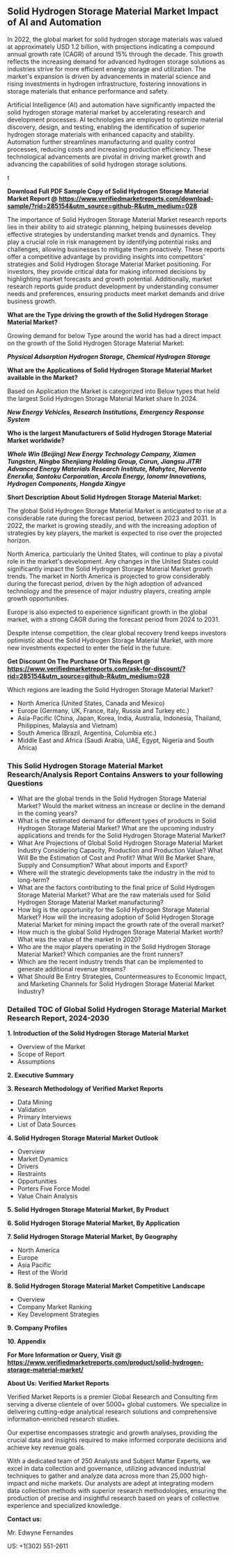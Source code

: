 <h2>Solid Hydrogen Storage Material Market Impact of AI and Automation</h2><p>In 2022, the global market for solid hydrogen storage materials was valued at approximately USD 1.2 billion, with projections indicating a compound annual growth rate (CAGR) of around 15% through the decade. This growth reflects the increasing demand for advanced hydrogen storage solutions as industries strive for more efficient energy storage and utilization. The market's expansion is driven by advancements in material science and rising investments in hydrogen infrastructure, fostering innovations in storage materials that enhance performance and safety.</p><p>Artificial Intelligence (AI) and automation have significantly impacted the solid hydrogen storage material market by accelerating research and development processes. AI technologies are employed to optimize material discovery, design, and testing, enabling the identification of superior hydrogen storage materials with enhanced capacity and stability. Automation further streamlines manufacturing and quality control processes, reducing costs and increasing production efficiency. These technological advancements are pivotal in driving market growth and advancing the capabilities of solid hydrogen storage solutions.</p>t</p><p id="" class=""><strong>Download Full PDF Sample Copy of Solid Hydrogen Storage Material Market Report @ <a href="https://www.verifiedmarketreports.com/download-sample/?rid=285154&utm_source=github-R&utm_medium=028" target="_blank">https://www.verifiedmarketreports.com/download-sample/?rid=285154&utm_source=github-R&utm_medium=028</a></strong></p><p>The importance of&nbsp;Solid Hydrogen Storage Material Market research reports lies in their ability to aid strategic planning, helping businesses develop effective strategies by understanding market trends and dynamics. They play a crucial role in risk management by identifying potential risks and challenges, allowing businesses to mitigate them proactively. These reports offer a competitive advantage by providing insights into competitors' strategies and Solid Hydrogen Storage Material Market positioning. For investors, they provide critical data for making informed decisions by highlighting market forecasts and growth potential. Additionally, market research reports guide product development by understanding consumer needs and preferences, ensuring products meet market demands and drive business growth.</p><p><strong>What are the&nbsp;Type driving the growth of the Solid Hydrogen Storage Material Market?</strong></p><p id="" class="">Growing demand for below Type around the world has had a direct impact on the growth of the Solid Hydrogen Storage Material Market:</p><em><strong>Physical Adsorption Hydrogen Storage, Chemical Hydrogen Storage</strong></em></p><strong>What are the&nbsp;Applications&nbsp;of Solid Hydrogen Storage Material Market available in the Market?</strong></p><p id="" class="">Based on Application the Market is categorized into Below types that held the largest Solid Hydrogen Storage Material Market share In 2024.</p><em><strong>New Energy Vehicles, Research Institutions, Emergency Response System</strong></em></p><strong>Who is the largest Manufacturers of Solid Hydrogen Storage Material Market worldwide?</strong></p><p><em><strong>Whole Win (Beijing) New Energy Technology Company, Xiamen Tungsten, Ningbo Shenjiang Holding Group, Corun, Jiangsu JITRI Advanced Energy Materials Research Institute, Mahytec, Norvento EnerxÃ­a, Santoku Corporation, Arcola Energy, Ionomr Innovations, Hydrogen Components, Hongda Xingye</strong></em></p><p id="" class=""><strong>Short Description About Solid Hydrogen Storage Material Market:</strong></p><p>The global Solid Hydrogen Storage Material Market is anticipated to rise at a considerable rate during the forecast period, between 2023 and 2031. In 2022, the market is growing steadily, and with the increasing adoption of strategies by key players, the market is expected to rise over the projected horizon.</p><p>North America, particularly the United States, will continue to play a pivotal role in the market's development. Any changes in the United States could significantly impact the Solid Hydrogen Storage Material Market growth trends. The market in North America is projected to grow considerably during the forecast period, driven by the high adoption of advanced technology and the presence of major industry players, creating ample growth opportunities.</p><p>Europe is also expected to experience significant growth in the global market, with a strong CAGR during the forecast period from 2024 to 2031.</p><p>Despite intense competition, the clear global recovery trend keeps investors optimistic about the Solid Hydrogen Storage Material Market, with more new investments expected to enter the field in the future.</p><p id="" class=""><strong>Get Discount On The Purchase Of This Report @ <a href="https://www.verifiedmarketreports.com/ask-for-discount/?rid=285154&utm_source=github-R&utm_medium=028" target="_blank">https://www.verifiedmarketreports.com/ask-for-discount/?rid=285154&utm_source=github-R&utm_medium=028</a></strong></p>Which regions are leading the Solid Hydrogen Storage Material Market?</p><ul><li>North America (United States, Canada and Mexico)</li><li>Europe (Germany, UK, France, Italy, Russia and Turkey etc.)</li><li>Asia-Pacific (China, Japan, Korea, India, Australia, Indonesia, Thailand, Philippines, Malaysia and Vietnam)</li><li>South America (Brazil, Argentina, Columbia etc.)</li><li>Middle East and Africa (Saudi Arabia, UAE, Egypt, Nigeria and South Africa)</li></ul><h3 id="" class="">This Solid Hydrogen Storage Material Market Research/Analysis Report Contains Answers to your following Questions</h3><ul><li>What are the global trends in the Solid Hydrogen Storage Material Market? Would the market witness an increase or decline in the demand in the coming years?</li><li>What is the estimated demand for different types of products in Solid Hydrogen Storage Material Market? What are the upcoming industry applications and trends for the Solid Hydrogen Storage Material Market?</li><li>What Are Projections of Global Solid Hydrogen Storage Material Market Industry Considering Capacity, Production and Production Value? What Will Be the Estimation of Cost and Profit? What Will Be Market Share, Supply and Consumption? What about imports and Export?</li><li>Where will the strategic developments take the industry in the mid to long-term?</li><li>What are the factors contributing to the final price of Solid Hydrogen Storage Material Market? What are the raw materials used for Solid Hydrogen Storage Material Market manufacturing?</li><li>How big is the opportunity for the Solid Hydrogen Storage Material Market? How will the increasing adoption of Solid Hydrogen Storage Material Market for mining impact the growth rate of the overall market?</li><li>How much is the global Solid Hydrogen Storage Material Market worth? What was the value of the market In 2020?</li><li>Who are the major players operating in the Solid Hydrogen Storage Material Market? Which companies are the front runners?</li><li>Which are the recent industry trends that can be implemented to generate additional revenue streams?</li><li>What Should Be Entry Strategies, Countermeasures to Economic Impact, and Marketing Channels for Solid Hydrogen Storage Material Market Industry?</li></ul><h3 id="" class="">Detailed TOC of Global Solid Hydrogen Storage Material Market Research Report, 2024-2030</h3><p id="" class=""><strong>1. Introduction of the Solid Hydrogen Storage Material Market</strong></p><ul><li>Overview of the Market</li><li>Scope of Report</li><li>Assumptions</li></ul><p id="" class=""><strong>2. Executive Summary</strong></p><p id="" class=""><strong>3. Research Methodology of Verified Market Reports</strong></p><ul><li>Data Mining</li><li>Validation</li><li>Primary Interviews</li><li>List of Data Sources</li></ul><p id="" class=""><strong>4. Solid Hydrogen Storage Material Market Outlook</strong></p><ul><li>Overview</li><li>Market Dynamics</li><li>Drivers</li><li>Restraints</li><li>Opportunities</li><li>Porters Five Force Model</li><li>Value Chain Analysis</li></ul><p id="" class=""><strong>5. Solid Hydrogen Storage Material Market, By Product</strong></p><p id="" class=""><strong>6. Solid Hydrogen Storage Material Market, By Application</strong></p><p id="" class=""><strong>7. Solid Hydrogen Storage Material Market, By Geography</strong></p><ul><li>North America</li><li>Europe</li><li>Asia Pacific</li><li>Rest of the World</li></ul><p id="" class=""><strong>8. Solid Hydrogen Storage Material Market Competitive Landscape</strong></p><ul><li>Overview</li><li>Company Market Ranking</li><li>Key Development Strategies</li></ul><p id="" class=""><strong>9. Company Profiles</strong></p><p id="" class=""><strong>10. Appendix</strong></p><p id="" class=""><strong>For More Information or Query, Visit @ <a href="https://www.verifiedmarketreports.com/product/solid-hydrogen-storage-material-market/" target="_blank">https://www.verifiedmarketreports.com/product/solid-hydrogen-storage-material-market/</a></strong></p><p id="" class=""><strong>About Us: Verified Market Reports</strong></p><p id="" class="">Verified Market Reports is a premier Global Research and Consulting firm serving a diverse clientele of over 5000+ global customers. We specialize in delivering cutting-edge analytical research solutions and comprehensive information-enriched research studies.</p><p id="" class="">Our expertise encompasses strategic and growth analyses, providing the crucial data and insights required to make informed corporate decisions and achieve key revenue goals.</p><p id="" class="">With a dedicated team of 250 Analysts and Subject Matter Experts, we excel in data collection and governance, utilizing advanced industrial techniques to gather and analyze data across more than 25,000 high-impact and niche markets. Our analysts are adept at integrating modern data collection methods with superior research methodologies, ensuring the production of precise and insightful research based on years of collective experience and specialized knowledge.</p><p id="" class=""><strong>Contact us:</strong></p><p id="" class="">Mr. Edwyne Fernandes</p><p id="" class="">US: +1(302) 551-2611</p>